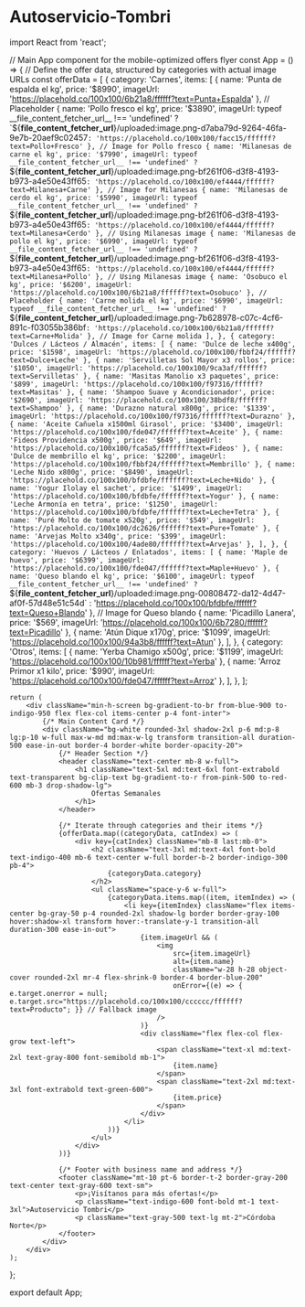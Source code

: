 # Autoservicio-Tombri
import React from 'react';

// Main App component for the mobile-optimized offers flyer
const App = () => {
    // Define the offer data, structured by categories with actual image URLs
    const offerData = [
        {
            category: 'Carnes',
            items: [
                { name: 'Punta de espalda el kg', price: '$8990', imageUrl: 'https://placehold.co/100x100/6b21a8/ffffff?text=Punta+Espalda' }, // Placeholder
                { name: 'Pollo fresco el kg', price: '$3890', imageUrl: typeof __file_content_fetcher_url__ !== 'undefined' ? `${__file_content_fetcher_url__}/uploaded:image.png-d7aba79d-9264-46fa-9e7b-20aef9c02457` : 'https://placehold.co/100x100/facc15/ffffff?text=Pollo+Fresco' }, // Image for Pollo fresco
                { name: 'Milanesas de carne el kg', price: '$7990', imageUrl: typeof __file_content_fetcher_url__ !== 'undefined' ? `${__file_content_fetcher_url__}/uploaded:image.png-bf261f06-d3f8-4193-b973-a4e50e43ff65` : 'https://placehold.co/100x100/ef4444/ffffff?text=Milanesa+Carne' }, // Image for Milanesas
                { name: 'Milanesas de cerdo el kg', price: '$5990', imageUrl: typeof __file_content_fetcher_url__ !== 'undefined' ? `${__file_content_fetcher_url__}/uploaded:image.png-bf261f06-d3f8-4193-b973-a4e50e43ff65` : 'https://placehold.co/100x100/ef4444/ffffff?text=Milanesa+Cerdo' }, // Using Milanesas image
                { name: 'Milanesas de pollo el kg', price: '$6990', imageUrl: typeof __file_content_fetcher_url__ !== 'undefined' ? `${__file_content_fetcher_url__}/uploaded:image.png-bf261f06-d3f8-4193-b973-a4e50e43ff65` : 'https://placehold.co/100x100/ef4444/ffffff?text=Milanesa+Pollo' }, // Using Milanesas image
                { name: 'Osobuco el kg', price: '$6200', imageUrl: 'https://placehold.co/100x100/6b21a8/ffffff?text=Osobuco' }, // Placeholder
                { name: 'Carne molida el kg', price: '$6990', imageUrl: typeof __file_content_fetcher_url__ !== 'undefined' ? `${__file_content_fetcher_url__}/uploaded:image.png-7b628978-c07c-4cf6-891c-f03055b386bf` : 'https://placehold.co/100x100/6b21a8/ffffff?text=Carne+Molida' }, // Image for Carne molida
            ],
        },
        {
            category: 'Dulces / Lácteos / Almacén',
            items: [
                { name: 'Dulce de leche x400g', price: '$1598', imageUrl: 'https://placehold.co/100x100/fbbf24/ffffff?text=Dulce+Leche' },
                { name: 'Servilletas Sol Mayor x3 rollos', price: '$1050', imageUrl: 'https://placehold.co/100x100/9ca3af/ffffff?text=Servilletas' },
                { name: 'Masitas Manolio x3 paquetes', price: '$899', imageUrl: 'https://placehold.co/100x100/f97316/ffffff?text=Masitas' },
                { name: 'Shampoo Suave y Acondicionador', price: '$2690', imageUrl: 'https://placehold.co/100x100/38bdf8/ffffff?text=Shampoo' },
                { name: 'Durazno natural x800g', price: '$1339', imageUrl: 'https://placehold.co/100x100/f97316/ffffff?text=Durazno' },
                { name: 'Aceite Cañuela x1500ml Girasol', price: '$3400', imageUrl: 'https://placehold.co/100x100/fde047/ffffff?text=Aceite' },
                { name: 'Fideos Providencia x500g', price: '$649', imageUrl: 'https://placehold.co/100x100/fca5a5/ffffff?text=Fideos' },
                { name: 'Dulce de membrillo el kg', price: '$2200', imageUrl: 'https://placehold.co/100x100/fbbf24/ffffff?text=Membrillo' },
                { name: 'Leche Nido x800g', price: '$8490', imageUrl: 'https://placehold.co/100x100/bfdbfe/ffffff?text=Leche+Nido' },
                { name: 'Yogur Ilolay el sachet', price: '$1499', imageUrl: 'https://placehold.co/100x100/bfdbfe/ffffff?text=Yogur' },
                { name: 'Leche Armonía en tetra', price: '$1250', imageUrl: 'https://placehold.co/100x100/bfdbfe/ffffff?text=Leche+Tetra' },
                { name: 'Puré Molto de tomate x520g', price: '$549', imageUrl: 'https://placehold.co/100x100/dc2626/ffffff?text=Pure+Tomate' },
                { name: 'Arvejas Molto x340g', price: '$399', imageUrl: 'https://placehold.co/100x100/4ade80/ffffff?text=Arvejas' },
            ],
        },
        {
            category: 'Huevos / Lácteos / Enlatados',
            items: [
                { name: 'Maple de huevo', price: '$6399', imageUrl: 'https://placehold.co/100x100/fde047/ffffff?text=Maple+Huevo' },
                { name: 'Queso blando el kg', price: '$6100', imageUrl: typeof __file_content_fetcher_url__ !== 'undefined' ? `${__file_content_fetcher_url__}/uploaded:image.png-00808472-da12-4d47-af0f-57d48e51c54d` : 'https://placehold.co/100x100/bfdbfe/ffffff?text=Queso+Blando' }, // Image for Queso blando
                { name: 'Picadillo Lanera', price: '$569', imageUrl: 'https://placehold.co/100x100/6b7280/ffffff?text=Picadillo' },
                { name: 'Atún Dique x170g', price: '$1099', imageUrl: 'https://placehold.co/100x100/94a3b8/ffffff?text=Atun' },
            ],
        },
        {
            category: 'Otros',
            items: [
                { name: 'Yerba Chamigo x500g', price: '$1199', imageUrl: 'https://placehold.co/100x100/10b981/ffffff?text=Yerba' },
                { name: 'Arroz Primor x1 kilo', price: '$990', imageUrl: 'https://placehold.co/100x100/fde047/ffffff?text=Arroz' },
            ],
        },
    ];

    return (
        <div className="min-h-screen bg-gradient-to-br from-blue-900 to-indigo-950 flex flex-col items-center p-4 font-inter">
            {/* Main Content Card */}
            <div className="bg-white rounded-3xl shadow-2xl p-6 md:p-8 lg:p-10 w-full max-w-md md:max-w-lg transform transition-all duration-500 ease-in-out border-4 border-white border-opacity-20">
                {/* Header Section */}
                <header className="text-center mb-8 w-full">
                    <h1 className="text-5xl md:text-6xl font-extrabold text-transparent bg-clip-text bg-gradient-to-r from-pink-500 to-red-600 mb-3 drop-shadow-lg">
                        Ofertas Semanales
                    </h1>
                </header>

                {/* Iterate through categories and their items */}
                {offerData.map((categoryData, catIndex) => (
                    <div key={catIndex} className="mb-8 last:mb-0">
                        <h2 className="text-3xl md:text-4xl font-bold text-indigo-400 mb-6 text-center w-full border-b-2 border-indigo-300 pb-4">
                            {categoryData.category}
                        </h2>
                        <ul className="space-y-6 w-full">
                            {categoryData.items.map((item, itemIndex) => (
                                <li key={itemIndex} className="flex items-center bg-gray-50 p-4 rounded-2xl shadow-lg border border-gray-100 hover:shadow-xl transform hover:-translate-y-1 transition-all duration-300 ease-in-out">
                                    {item.imageUrl && (
                                        <img
                                            src={item.imageUrl}
                                            alt={item.name}
                                            className="w-28 h-28 object-cover rounded-2xl mr-4 flex-shrink-0 border-4 border-blue-200"
                                            onError={(e) => { e.target.onerror = null; e.target.src="https://placehold.co/100x100/cccccc/ffffff?text=Producto"; }} // Fallback image
                                        />
                                    )}
                                    <div className="flex flex-col flex-grow text-left">
                                        <span className="text-xl md:text-2xl text-gray-800 font-semibold mb-1">
                                            {item.name}
                                        </span>
                                        <span className="text-2xl md:text-3xl font-extrabold text-green-600">
                                            {item.price}
                                        </span>
                                    </div>
                                </li>
                            ))}
                        </ul>
                    </div>
                ))}

                {/* Footer with business name and address */}
                <footer className="mt-10 pt-6 border-t-2 border-gray-200 text-center text-gray-600 text-sm">
                    <p>¡Visítanos para más ofertas!</p>
                    <p className="text-indigo-600 font-bold mt-1 text-3xl">Autoservicio Tombri</p>
                    <p className="text-gray-500 text-lg mt-2">Córdoba Norte</p>
                </footer>
            </div>
        </div>
    );
};

export default App;

